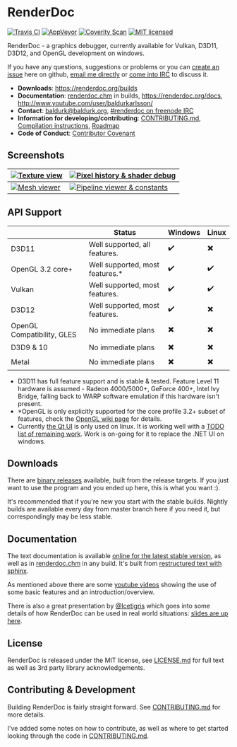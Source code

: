 RenderDoc
==============

[![Travis CI](https://travis-ci.org/baldurk/renderdoc.svg?branch=master)](https://travis-ci.org/baldurk/renderdoc)
[![AppVeyor](https://ci.appveyor.com/api/projects/status/x46lrnvdy29ysgqp?svg=true)](https://ci.appveyor.com/project/baldurk/renderdoc)
[![Coverity Scan](https://scan.coverity.com/projects/8525/badge.svg)](https://scan.coverity.com/projects/baldurk-renderdoc)
[![MIT licensed](https://img.shields.io/badge/license-MIT-blue.svg)](LICENSE.md)

RenderDoc - a graphics debugger, currently available for Vulkan, D3D11, D3D12, and OpenGL development on windows.

If you have any questions, suggestions or problems or you can [create an issue](https://github.com/baldurk/renderdoc/issues/new) here on github, [email me directly](mailto:baldurk@baldurk.org) or [come into IRC](https://kiwiirc.com/client/irc.freenode.net/#renderdoc) to discuss it.

* **Downloads**: https://renderdoc.org/builds
* **Documentation**: [renderdoc.chm](https://renderdoc.org/docs/renderdoc.chm) in builds, https://renderdoc.org/docs, http://www.youtube.com/user/baldurkarlsson/
* **Contact**: [baldurk@baldurk.org](mailto:baldurk@baldurk.org), [#renderdoc on freenode IRC](https://kiwiirc.com/client/irc.freenode.net/#renderdoc)
* **Information for developing/contributing**: [CONTRIBUTING.md](CONTRIBUTING.md), [Compilation instructions](CONTRIBUTING.md#compiling), [Roadmap](https://github.com/baldurk/renderdoc/wiki/Roadmap)
* **Code of Conduct**: [Contributor Covenant](CODE_OF_CONDUCT.md)

Screenshots
--------------

| [ ![Texture view](https://cloud.githubusercontent.com/assets/661798/9667117/3650453a-527a-11e5-9845-cebb26109b49.png) ](https://cloud.githubusercontent.com/assets/661798/8890997/634bf0f8-3316-11e5-9eb7-75d74e3a9356.png) | [ ![Pixel history & shader debug](https://cloud.githubusercontent.com/assets/661798/9667120/38e6d070-527a-11e5-884d-c7f11ca3e0da.png) ](https://cloud.githubusercontent.com/assets/661798/8891006/c7ad2670-3316-11e5-99e8-80f1f720f6f9.png) |
| --- | --- |
| [ ![Mesh viewer](https://cloud.githubusercontent.com/assets/661798/9667125/3ad817b8-527a-11e5-81d7-244b397092f0.png) ](https://cloud.githubusercontent.com/assets/661798/8891021/64ab5c9e-3317-11e5-827a-24002d174efc.png) | [ ![Pipeline viewer & constants](https://cloud.githubusercontent.com/assets/661798/9667129/3c5b143c-527a-11e5-9864-41ae50f74043.png) ](https://cloud.githubusercontent.com/assets/661798/8891033/ef5668ac-3317-11e5-82ff-adb97b040db1.png) |

API Support
--------------

|                            | Status                           | Windows                  | Linux                    |
| -------------------------- | -------------------------------- | ------------------------ | ------------------------ |
| D3D11                      | Well supported, all features.    | :heavy_check_mark:       | :heavy_multiplication_x: |
| OpenGL 3.2 core+           | Well supported, most features.\* | :heavy_check_mark:       | :heavy_check_mark:       |
| Vulkan                     | Well supported, most features.   | :heavy_check_mark:       | :heavy_check_mark:       |
| D3D12                      | Well supported, most features.   | :heavy_check_mark:       | :heavy_multiplication_x: |
| OpenGL Compatibility, GLES | No immediate plans               | :heavy_multiplication_x: | :heavy_multiplication_x: |
| D3D9 & 10                  | No immediate plans               | :heavy_multiplication_x: | :heavy_multiplication_x: |
| Metal                      | No immediate plans               | :heavy_multiplication_x: | :heavy_multiplication_x: |

* D3D11 has full feature support and is stable & tested. Feature Level 11 hardware is assumed - Radeon 4000/5000+, GeForce 400+, Intel Ivy Bridge, falling back to WARP software emulation if this hardware isn't present.
* \*OpenGL is only explicitly supported for the core profile 3.2+ subset of features, check the [OpenGL wiki page](https://github.com/baldurk/renderdoc/wiki/OpenGL) for details.
* Currently [the Qt UI](qrenderdoc) is only used on linux. It is working well with a [TODO list of remaining work](https://github.com/baldurk/renderdoc/issues/494). Work is on-going for it to replace the .NET UI on windows.

Downloads
--------------

There are [binary releases](https://renderdoc.org/builds) available, built from the release targets. If you just want to use the program and you ended up here, this is what you want :).

It's recommended that if you're new you start with the stable builds. Nightly builds are available every day from master branch here if you need it, but correspondingly may be less stable.

Documentation
--------------

The text documentation is available [online for the latest stable version](https://renderdoc.org/docs/), as well as in [renderdoc.chm](https://renderdoc.org/docs/renderdoc.chm) in any build. It's built from [restructured text with sphinx](docs).

As mentioned above there are some [youtube videos](http://www.youtube.com/user/baldurkarlsson/) showing the use of some basic features and an introduction/overview.

There is also a great presentation by [@Icetigris](https://twitter.com/Icetigris) which goes into some details of how RenderDoc can be used in real world situations: [slides are up here](https://docs.google.com/presentation/d/1LQUMIld4SGoQVthnhT1scoA3k4Sg0as14G4NeSiSgFU/edit#slide=id.p).

License
--------------

RenderDoc is released under the MIT license, see [LICENSE.md](LICENSE.md) for full text as well as 3rd party library acknowledgements.

Contributing & Development
--------------

Building RenderDoc is fairly straight forward. See [CONTRIBUTING.md](CONTRIBUTING.md#compiling) for more details.

I've added some notes on how to contribute, as well as where to get started looking through the code in [CONTRIBUTING.md](CONTRIBUTING.md).

